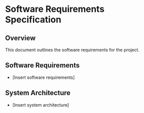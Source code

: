 # Software Requirements Specification

## Overview

This document outlines the software requirements for the project.

## Software Requirements

* [Insert software requirements]

## System Architecture

* [Insert system architecture]
